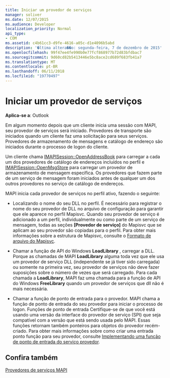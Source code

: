 ```yaml
---
title: Iniciar um provedor de serviços
manager: soliver
ms.date: 12/07/2015
ms.audience: Developer
localization_priority: Normal
api_type:
- COM
ms.assetid: c4b61cc3-d9fe-4616-a05c-d1e4096b5abd
description: '�ltima altera��o: segunda-feira, 7 de dezembro de 2015'
ms.openlocfilehash: 99f47ee4fe990b0e77fcf868977b72d83bfdbac7
ms.sourcegitcommit: 9d60cd82b5413446e5bc8ace2cd689f683fb41a7
ms.translationtype: MT
ms.contentlocale: pt-BR
ms.lasthandoff: 06/11/2018
ms.locfileid: "19770497"
---
```

# <a name="starting-a-service-provider"></a>Iniciar um provedor de serviços

 
  
**Aplica-se a**: Outlook 
  
Em algum momento depois que um cliente inicia uma sessão com MAPI, seu provedor de serviços será iniciado. Provedores de transporte são iniciados quando um cliente faz uma solicitação para seus serviços. Provedores de armazenamento de mensagens e catálogo de endereço são iniciados durante o processo de logon do cliente.
  
Um cliente chama [IMAPISession::OpenAddressBook](imapisession-openaddressbook.md) para carregar a cada um dos provedores de catálogo de endereços incluídos no perfil e [IMAPISession::OpenMsgStore](imapisession-openmsgstore.md) para carregar um provedor de armazenamento de mensagem específica. Os provedores que fazem parte de um serviço de mensagem foram iniciados antes de qualquer um dos outros provedores no serviço de catálogo de endereços. 
  
MAPI inicia cada provedor de serviços no perfil ativo, fazendo o seguinte:
  
- Localizando o nome do seu DLL no perfil. É necessário para registrar o nome do seu provedor de DLL no arquivo de configuração para garantir que ele aparece no perfil Mapisvc. Quando seu provedor de serviço é adicionado a um perfil, individualmente ou como parte de um serviço de mensagem, todas as seções **[Provedor de serviço]** do Mapisvc que se aplicam ao seu provedor são copiadas para o perfil. Para obter mais informações sobre a estrutura de Mapisvc, consulte o [Formato de arquivo do Mapisvc](file-format-of-mapisvc-inf.md).
    
- Chamar a função de API do Windows **LoadLibrary** , carregar a DLL. Porque as chamadas de MAPI **LoadLibrary** alguma toda vez que ele usa um provedor de serviço DLL (independente se já tiver sido carregada) ou somente na primeira vez, seu provedor de serviços não deve fazer suposições sobre o número de vezes que será carregado. Para cada chamada a **LoadLibrary**, MAPI faz uma chamada para a função de API do Windows **FreeLibrary** quando um provedor de serviços que dll não é mais necessária. 
    
- Chamar a função de ponto de entrada para o provedor. MAPI chama a função de ponto de entrada do seu provedor para iniciar o processo de logon. Funções de ponto de entrada Certifique-se de que você está usando uma versão da interface do provedor de serviço (SPI) que seja compatível com a versão que está sendo usada pelo MAPI. Essas funções retornam também ponteiros para objetos do provedor recém-criado. Para obter mais informações sobre como criar uma entrada ponto função para seu provedor, consulte [Implementando uma função de ponto de entrada do serviço provedor](implementing-a-service-provider-entry-point-function.md).
    
## <a name="see-also"></a>Confira também



[Provedores de serviços MAPI](mapi-service-providers.md)

